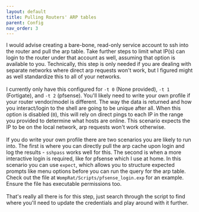 ```yaml
---
layout: default
title: Pulling Routers' ARP tables
parent: Config
nav_order: 3
---
```


I would advise creating a bare-bone, read-only service account to ssh into the router and pull the arp table. Take further steps to limit what IP(s) can login to the router under that account as well, assuming that option is available to you. Technically, this step is only needed if you are dealing with separate networks where direct arp requests won't work, but I figured might as well standardize this to all of your networks.
<br><br>
I currently only have this configured for `-t 0` (None provided), `-t 1` (Fortigate), and `-t 2` (pfsense). You'll likely need to write your own profile if your router vendor/model is different. The way the data is returned and how you interact/login to the shell are going to be unique after all. When this option is disabled (`0`), this will rely on direct pings to each IP in the range you provided to determine what hosts are online. This scenario expects the IP to be on the local network, arp requests won't work otherwise.
<br><br>
If you do write your own profile there are two scenarios you are likely to run into. The first is where you can directly pull the arp cache upon login and log the results - `sshpass` works well for this. The second is when a more interactive login is required, like for pfsense which I use at home. In this scenario you can use `expect`, which allows you to structure expected prompts like menu options before you can run the query for the arp table. Check out the file at `WompRat/Scripts/pfsense_login.exp` for an example. Ensure the file has executable permissions too.
<br><br>
That's really all there is for this step, just search through the script to find where you'll need to update the credentials and play around with it further.
<br><br>
